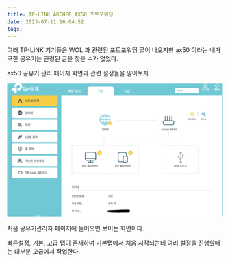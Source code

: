 ```yaml
---
title: TP-LINK ARCHER AX50 포트포워딩
date: 2023-07-11 16:04:52
tags:
---
```


여러 TP-LINK 기기들은 WOL 과 관련된 포트포워딩 글이 나오지만 ax50 이라는 내가 구한 공유기는 관련된 글을 찾을 수가 없었다.

ax50 공유기 관리 페이지 화면과 관련 설정들을 알아보자

![Alt text](image.png)

처음 공유기관리자 페이지에 들어오면 보이는 화면이다.

빠른설정, 기본, 고급 탭이 존재하며 기본탭에서 처음 시작되는데 여러 설정을 진행할때는 대부분 고급에서 작업한다.
